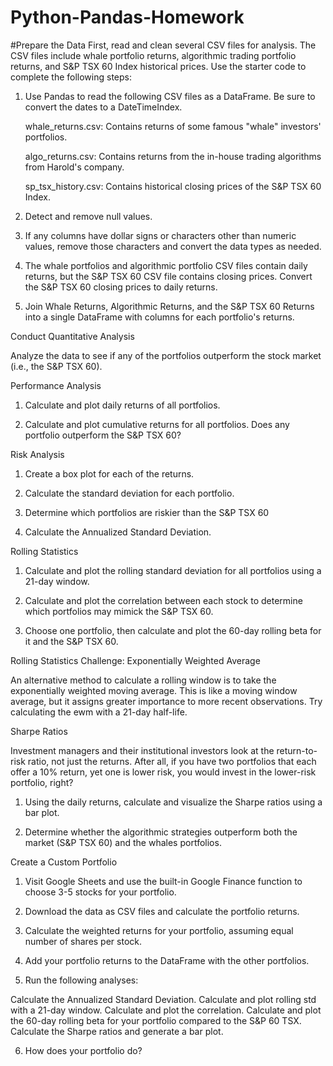# Python-Pandas-Homework
#Prepare the Data
First, read and clean several CSV files for analysis. The CSV files include whale portfolio returns, algorithmic trading portfolio returns, and S&P TSX 60 Index historical prices. Use the starter code to complete the following steps:


1. Use Pandas to read the following CSV files as a DataFrame. Be sure to convert the dates to a DateTimeIndex.


    whale_returns.csv: Contains returns of some famous "whale" investors' portfolios.


    algo_returns.csv: Contains returns from the in-house trading algorithms from Harold's company.


    sp_tsx_history.csv: Contains historical closing prices of the S&P TSX 60 Index.




2. Detect and remove null values.


3. If any columns have dollar signs or characters other than numeric values, remove those characters and convert the data types as needed.


4. The whale portfolios and algorithmic portfolio CSV files contain daily returns, but the S&P TSX 60 CSV file contains closing prices. Convert the        S&P TSX 60 closing prices to daily returns.


5. Join Whale Returns, Algorithmic Returns, and the S&P TSX 60 Returns into a single DataFrame with columns for each portfolio's returns.




Conduct Quantitative Analysis

Analyze the data to see if any of the portfolios outperform the stock market (i.e., the S&P TSX 60).

Performance Analysis


1. Calculate and plot daily returns of all portfolios.


2. Calculate and plot cumulative returns for all portfolios. Does any portfolio outperform the S&P TSX 60?



Risk Analysis


1. Create a box plot for each of the returns.


2. Calculate the standard deviation for each portfolio.


3. Determine which portfolios are riskier than the S&P TSX 60


4. Calculate the Annualized Standard Deviation.



Rolling Statistics


1. Calculate and plot the rolling standard deviation for all portfolios using a 21-day window.


2. Calculate and plot the correlation between each stock to determine which portfolios may mimick the S&P TSX 60.


3. Choose one portfolio, then calculate and plot the 60-day rolling beta for it and the S&P TSX 60.



Rolling Statistics Challenge: Exponentially Weighted Average

An alternative method to calculate a rolling window is to take the exponentially weighted moving average. This is like a moving window average, but it assigns greater importance to more recent observations. Try calculating the ewm with a 21-day half-life.

Sharpe Ratios

Investment managers and their institutional investors look at the return-to-risk ratio, not just the returns. After all, if you have two portfolios that each offer a 10% return, yet one is lower risk, you would invest in the lower-risk portfolio, right?


1. Using the daily returns, calculate and visualize the Sharpe ratios using a bar plot.


1. Determine whether the algorithmic strategies outperform both the market (S&P TSX 60) and the whales portfolios.



Create a Custom Portfolio


1. Visit Google Sheets and use the built-in Google Finance function to choose 3-5 stocks for your portfolio.


2. Download the data as CSV files and calculate the portfolio returns.


3. Calculate the weighted returns for your portfolio, assuming equal number of shares per stock.


4. Add your portfolio returns to the DataFrame with the other portfolios.


5. Run the following analyses:

  Calculate the Annualized Standard Deviation.
  Calculate and plot rolling std with a 21-day window.
  Calculate and plot the correlation.
  Calculate and plot the 60-day rolling beta for your portfolio compared to the S&P 60 TSX.
  Calculate the Sharpe ratios and generate a bar plot.



6. How does your portfolio do?
